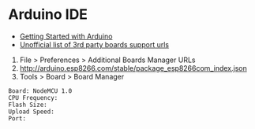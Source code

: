 # Arduino IDE

- [Getting Started with Arduino](http://www.arduino.cc/en/Guide/HomePage)
- [Unofficial list of 3rd party boards support urls](https://github.com/arduino/Arduino/wiki/Unofficial-list-of-3rd-party-boards-support-urls)

1. File > Preferences > Additional Boards Manager URLs
2. http://arduino.esp8266.com/stable/package_esp8266com_index.json
3. Tools > Board > Board Manager

```
Board: NodeMCU 1.0
CPU Frequency: 
Flash Size: 
Upload Speed: 
Port: 
```


